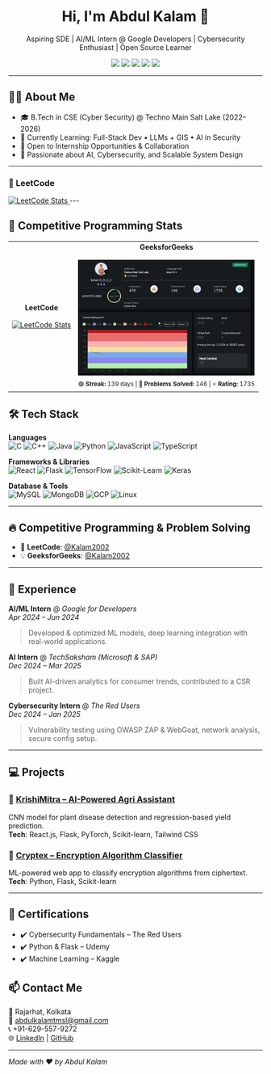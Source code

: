 <h1 align="center">Hi, I'm Abdul Kalam 👋</h1>

<p align="center">
  Aspiring SDE | AI/ML Intern @ Google Developers | Cybersecurity Enthusiast | Open Source Learner
</p>

<p align="center">
  <a href="https://github.com/Kalam2002"><img src="https://img.shields.io/github/followers/Kalam2002?label=Follow&style=social"></a>
  <a href="https://www.linkedin.com/in/kalam2002/"><img src="https://img.shields.io/badge/LinkedIn-kalam2002-blue?style=flat&logo=linkedin"></a>
  <a href="mailto:abdulkalamtmsl@gmail.com"><img src="https://img.shields.io/badge/Gmail-abdulkalamtmsl@gmail.com-red?style=flat&logo=gmail"></a>
  <a href="https://leetcode.com/Kalam2002/"><img src="https://img.shields.io/badge/LeetCode-Kalam2002-orange?style=flat&logo=leetcode"></a>
  <a href="https://auth.geeksforgeeks.org/user/Kalam2_0_0_2/practice/"><img src="https://img.shields.io/badge/GeeksforGeeks-Kalam2002-brightgreen?style=flat&logo=geeksforgeeks"></a>
</p>

---

## 👨‍💻 About Me

- 🎓 B.Tech in CSE (Cyber Security) @ Techno Main Salt Lake (2022–2026)
- 🌱 Currently Learning: Full-Stack Dev • LLMs + GIS • AI in Security
- 🚀 Open to Internship Opportunities & Collaboration
- 🎯 Passionate about AI, Cybersecurity, and Scalable System Design

---
### 🧠 LeetCode
<a href="https://leetcode.com/Kalam2002/" rel="nofollow">
  <img src="https://leetcard.jacoblin.cool/Kalam2002" alt="LeetCode Stats" style="max-width: 100%; height: auto;">
</a>
---

## 🚀 Competitive Programming Stats

<table>
  <tr>
    <td align="center">
      <b>LeetCode</b><br><br>
      <a href="https://leetcode.com/Kalam2002/">
        <img src="https://leetcard.jacoblin.cool/Kalam2002?theme=dark&font=baloo&ext=contest" alt="LeetCode Stats" />
      </a>
    </td>
    <td align="center">
      <b>GeeksforGeeks</b><br><br>
      <a href="https://www.geeksforgeeks.org/user/kalam2_0_0_2/">
        <img src="https://raw.githubusercontent.com/Kalam2002/Kalam2002/main/assets/gfg-stats.png" alt="GeeksforGeeks Stats" width="350"/>
      </a><br>
      <sub>🟢 <b>Streak:</b> 139 days | 🧠 <b>Problems Solved:</b> 146 | ⭐ <b>Rating:</b> 1735</sub>
    </td>
  </tr>
</table>


## 🛠 Tech Stack

**Languages**  
![C](https://img.shields.io/badge/C-00599C?style=flat&logo=c)
![C++](https://img.shields.io/badge/C++-00599C?style=flat&logo=c%2B%2B)
![Java](https://img.shields.io/badge/Java-ED8B00?style=flat&logo=java)
![Python](https://img.shields.io/badge/Python-3776AB?style=flat&logo=python)
![JavaScript](https://img.shields.io/badge/JavaScript-F7DF1E?style=flat&logo=javascript)
![TypeScript](https://img.shields.io/badge/TypeScript-3178C6?style=flat&logo=typescript)

**Frameworks & Libraries**  
![React](https://img.shields.io/badge/React-61DAFB?style=flat&logo=react)
![Flask](https://img.shields.io/badge/Flask-000000?style=flat&logo=flask)
![TensorFlow](https://img.shields.io/badge/TensorFlow-FF6F00?style=flat&logo=tensorflow)
![Scikit-Learn](https://img.shields.io/badge/Scikit--Learn-F7931E?style=flat&logo=scikit-learn)
![Keras](https://img.shields.io/badge/Keras-D00000?style=flat&logo=keras)

**Database & Tools**  
![MySQL](https://img.shields.io/badge/MySQL-4479A1?style=flat&logo=mysql)
![MongoDB](https://img.shields.io/badge/MongoDB-47A248?style=flat&logo=mongodb)
![GCP](https://img.shields.io/badge/Google_Cloud-4285F4?style=flat&logo=googlecloud)
![Linux](https://img.shields.io/badge/Linux-FCC624?style=flat&logo=linux)

---

## 🔥 Competitive Programming & Problem Solving

- 🧠 **LeetCode**: [@Kalam2002](https://leetcode.com/Kalam2002/)  
- 💡 **GeeksforGeeks**: [@Kalam2002](https://auth.geeksforgeeks.org/user/Kalam2002/practice/)

---

## 💼 Experience

**AI/ML Intern** @ *Google for Developers*  
*Apr 2024 – Jun 2024*  
> Developed & optimized ML models, deep learning integration with real-world applications.

**AI Intern** @ *TechSaksham (Microsoft & SAP)*  
*Dec 2024 – Mar 2025*  
> Built AI-driven analytics for consumer trends, contributed to a CSR project.

**Cybersecurity Intern** @ *The Red Users*  
*Dec 2024 – Jan 2025*  
> Vulnerability testing using OWASP ZAP & WebGoat, network analysis, secure config setup.

---

## 💻 Projects

### 🔹 [KrishiMitra – AI-Powered Agri Assistant](https://github.com/piyushd000/Krishimitra)
CNN model for plant disease detection and regression-based yield prediction.  
**Tech**: React.js, Flask, PyTorch, Scikit-learn, Tailwind CSS

### 🔹 [Cryptex – Encryption Algorithm Classifier](https://github.com/amsanik9/cryptex2.0)
ML-powered web app to classify encryption algorithms from ciphertext.  
**Tech**: Python, Flask, Scikit-learn

---

## 📜 Certifications

- ✔️ Cybersecurity Fundamentals – The Red Users  
- ✔️ Python & Flask – Udemy  
- ✔️ Machine Learning – Kaggle



## 📫 Contact Me

📍 Rajarhat, Kolkata  
📧 abdulkalamtmsl@gmail.com  
📞 +91-629-557-9272  
🌐 [LinkedIn](https://www.linkedin.com/in/kalam2002) | [GitHub](https://github.com/Kalam2002)

---

*Made with ❤️ by Abdul Kalam*
